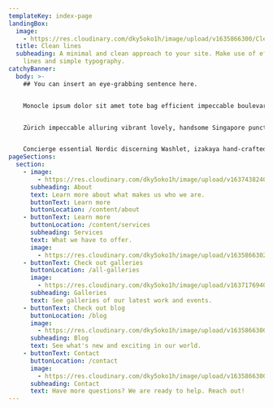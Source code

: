 ```yaml
---
templateKey: index-page
landingBox:
  image:
    - https://res.cloudinary.com/dky5oko1h/image/upload/v1635866300/Clean%20lines%20/hero_rrg9b4.jpg
  title: Clean lines
  subheading: A minimal and clean approach to your site. Make use of effective
    lines and simple typography.
catchyBanner:
  body: >-
    ## You can insert an eye-grabbing sentence here.


    Monocle ipsum dolor sit amet tote bag efficient impeccable boulevard, airport espresso remarkable quality of life Nordic sharp carefully curated perfect. Elegant boutique essential, quality of life discerning Toto Airbus A380 Singapore conversation. 


    Zürich impeccable alluring vibrant lovely, handsome Singapore punctual. Swiss emerging Muji liveable extraordinary, remarkable pintxos delightful. Concierge uniforms joy, wardrobe flat white the highest quality impeccable ryokan vibrant emerging perfect izakaya classic.


    Concierge essential Nordic discerning Washlet, izakaya hand-crafted ryokan. Sharp ryokan alluring soft power charming, concierge bureaux.
pageSections:
  section:
    - image:
        - https://res.cloudinary.com/dky5oko1h/image/upload/v1637438240/Clean%20lines%20/Gallery%20one/matthew-smith-Rfflri94rs8-unsplash_wvmkwl.jpg
      subheading: About
      text: Learn more about what makes us who we are.
      buttonText: Learn more
      buttonLocation: /content/about
    - buttonText: Learn more
      buttonLocation: /content/services
      subheading: Services
      text: What we have to offer.
      image:
        - https://res.cloudinary.com/dky5oko1h/image/upload/v1635866302/Clean%20lines%20/Gallery%20one/about_b5ced1.jpg
    - buttonText: Check out galleries
      buttonLocation: /all-galleries
      image:
        - https://res.cloudinary.com/dky5oko1h/image/upload/v1637176940/Clean%20lines%20/Gallery%20two/jay-mantri-TFyi0QOx08c-unsplash_twx0mv.jpg
      subheading: Galleries
      text: See galleries of our latest work and events.
    - buttonText: Check out blog
      buttonLocation: /blog
      image:
        - https://res.cloudinary.com/dky5oko1h/image/upload/v1635866300/Clean%20lines%20/Gallery%20one/services_gycc3d.jpg
      subheading: Blog
      text: See what's new and exciting in our world.
    - buttonText: Contact
      buttonLocation: /contact
      image:
        - https://res.cloudinary.com/dky5oko1h/image/upload/v1635866300/Clean%20lines%20/Gallery%20one/contact_u1wuby.jpg
      subheading: Contact
      text: Have more questions? We are ready to help. Reach out!
---
```

